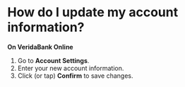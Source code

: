 # How do I update my account information?

**On VeridaBank Online**

1.	Go to **Account Settings**.
2.	Enter your new account information.
3.	Click (or tap) **Confirm** to save changes.

